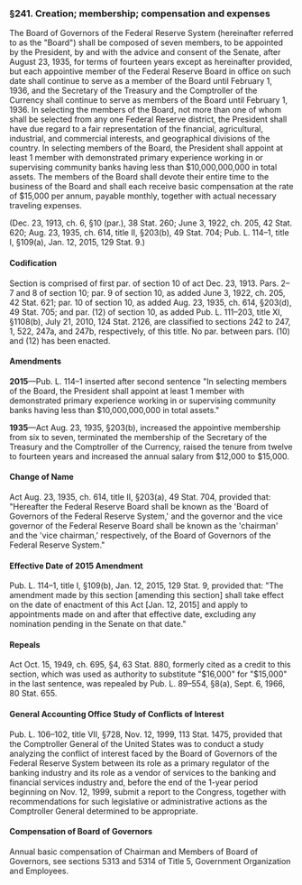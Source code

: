 ### §241. Creation; membership; compensation and expenses ###

The Board of Governors of the Federal Reserve System (hereinafter referred to as the "Board") shall be composed of seven members, to be appointed by the President, by and with the advice and consent of the Senate, after August 23, 1935, for terms of fourteen years except as hereinafter provided, but each appointive member of the Federal Reserve Board in office on such date shall continue to serve as a member of the Board until February 1, 1936, and the Secretary of the Treasury and the Comptroller of the Currency shall continue to serve as members of the Board until February 1, 1936. In selecting the members of the Board, not more than one of whom shall be selected from any one Federal Reserve district, the President shall have due regard to a fair representation of the financial, agricultural, industrial, and commercial interests, and geographical divisions of the country. In selecting members of the Board, the President shall appoint at least 1 member with demonstrated primary experience working in or supervising community banks having less than $10,000,000,000 in total assets. The members of the Board shall devote their entire time to the business of the Board and shall each receive basic compensation at the rate of $15,000 per annum, payable monthly, together with actual necessary traveling expenses.

(Dec. 23, 1913, ch. 6, §10 (par.), 38 Stat. 260; June 3, 1922, ch. 205, 42 Stat. 620; Aug. 23, 1935, ch. 614, title II, §203(b), 49 Stat. 704; Pub. L. 114–1, title I, §109(a), Jan. 12, 2015, 129 Stat. 9.)

#### Codification ####

Section is comprised of first par. of section 10 of act Dec. 23, 1913. Pars. 2–7 and 8 of section 10; par. 9 of section 10, as added June 3, 1922, ch. 205, 42 Stat. 621; par. 10 of section 10, as added Aug. 23, 1935, ch. 614, §203(d), 49 Stat. 705; and par. (12) of section 10, as added Pub. L. 111–203, title XI, §1108(b), July 21, 2010, 124 Stat. 2126, are classified to sections 242 to 247, 1, 522, 247a, and 247b, respectively, of this title. No par. between pars. (10) and (12) has been enacted.

#### Amendments ####

**2015**—Pub. L. 114–1 inserted after second sentence "In selecting members of the Board, the President shall appoint at least 1 member with demonstrated primary experience working in or supervising community banks having less than $10,000,000,000 in total assets."

**1935**—Act Aug. 23, 1935, §203(b), increased the appointive membership from six to seven, terminated the membership of the Secretary of the Treasury and the Comptroller of the Currency, raised the tenure from twelve to fourteen years and increased the annual salary from $12,000 to $15,000.

#### Change of Name ####

Act Aug. 23, 1935, ch. 614, title II, §203(a), 49 Stat. 704, provided that: "Hereafter the Federal Reserve Board shall be known as the 'Board of Governors of the Federal Reserve System,' and the governor and the vice governor of the Federal Reserve Board shall be known as the 'chairman' and the 'vice chairman,' respectively, of the Board of Governors of the Federal Reserve System."

#### Effective Date of 2015 Amendment ####

Pub. L. 114–1, title I, §109(b), Jan. 12, 2015, 129 Stat. 9, provided that: "The amendment made by this section [amending this section] shall take effect on the date of enactment of this Act [Jan. 12, 2015] and apply to appointments made on and after that effective date, excluding any nomination pending in the Senate on that date."

#### Repeals ####

Act Oct. 15, 1949, ch. 695, §4, 63 Stat. 880, formerly cited as a credit to this section, which was used as authority to substitute "$16,000" for "$15,000" in the last sentence, was repealed by Pub. L. 89–554, §8(a), Sept. 6, 1966, 80 Stat. 655.

#### General Accounting Office Study of Conflicts of Interest ####

Pub. L. 106–102, title VII, §728, Nov. 12, 1999, 113 Stat. 1475, provided that the Comptroller General of the United States was to conduct a study analyzing the conflict of interest faced by the Board of Governors of the Federal Reserve System between its role as a primary regulator of the banking industry and its role as a vendor of services to the banking and financial services industry and, before the end of the 1-year period beginning on Nov. 12, 1999, submit a report to the Congress, together with recommendations for such legislative or administrative actions as the Comptroller General determined to be appropriate.

#### Compensation of Board of Governors ####

Annual basic compensation of Chairman and Members of Board of Governors, see sections 5313 and 5314 of Title 5, Government Organization and Employees.